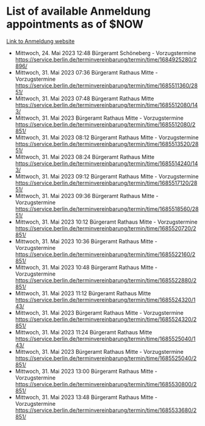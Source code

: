 # List of available Anmeldung appointments as of $NOW
[Link to Anmeldung website](https://service.berlin.de/terminvereinbarung/termin/tag.php?termin=1&anliegen[]=120686&dienstleisterlist=122210,122217,327316,122219,327312,122227,327314,122231,327346,122243,327348,122254,122252,329742,122260,329745,122262,329748,122271,327278,122273,327274,122277,327276,330436,122280,327294,122282,327290,122284,327292,122291,327270,122285,327266,122286,327264,122296,327268,150230,329760,122297,327286,122294,327284,122312,329763,122314,329775,122304,327330,122311,327334,122309,327332,317869,122281,327352,122279,329772,122283,122276,327324,122274,327326,122267,329766,122246,327318,122251,327320,122257,327322,122208,327298,122226,327300&herkunft=http%3A%2F%2Fservice.berlin.de%2Fdienstleistung%2F120686%2F)
- Mittwoch, 24. Mai 2023 12:48 Bürgeramt Schöneberg - Vorzugstermine https://service.berlin.de/terminvereinbarung/termin/time/1684925280/2896/
- Mittwoch, 31. Mai 2023 07:36 Bürgeramt Rathaus Mitte - Vorzugstermine https://service.berlin.de/terminvereinbarung/termin/time/1685511360/2851/
- Mittwoch, 31. Mai 2023 07:48 Bürgeramt Rathaus Mitte https://service.berlin.de/terminvereinbarung/termin/time/1685512080/143/
- Mittwoch, 31. Mai 2023  Bürgeramt Rathaus Mitte - Vorzugstermine https://service.berlin.de/terminvereinbarung/termin/time/1685512080/2851/
- Mittwoch, 31. Mai 2023 08:12 Bürgeramt Rathaus Mitte - Vorzugstermine https://service.berlin.de/terminvereinbarung/termin/time/1685513520/2851/
- Mittwoch, 31. Mai 2023 08:24 Bürgeramt Rathaus Mitte https://service.berlin.de/terminvereinbarung/termin/time/1685514240/143/
- Mittwoch, 31. Mai 2023 09:12 Bürgeramt Rathaus Mitte - Vorzugstermine https://service.berlin.de/terminvereinbarung/termin/time/1685517120/2851/
- Mittwoch, 31. Mai 2023 09:36 Bürgeramt Rathaus Mitte - Vorzugstermine https://service.berlin.de/terminvereinbarung/termin/time/1685518560/2851/
- Mittwoch, 31. Mai 2023 10:12 Bürgeramt Rathaus Mitte - Vorzugstermine https://service.berlin.de/terminvereinbarung/termin/time/1685520720/2851/
- Mittwoch, 31. Mai 2023 10:36 Bürgeramt Rathaus Mitte - Vorzugstermine https://service.berlin.de/terminvereinbarung/termin/time/1685522160/2851/
- Mittwoch, 31. Mai 2023 10:48 Bürgeramt Rathaus Mitte - Vorzugstermine https://service.berlin.de/terminvereinbarung/termin/time/1685522880/2851/
- Mittwoch, 31. Mai 2023 11:12 Bürgeramt Rathaus Mitte https://service.berlin.de/terminvereinbarung/termin/time/1685524320/143/
- Mittwoch, 31. Mai 2023  Bürgeramt Rathaus Mitte - Vorzugstermine https://service.berlin.de/terminvereinbarung/termin/time/1685524320/2851/
- Mittwoch, 31. Mai 2023 11:24 Bürgeramt Rathaus Mitte https://service.berlin.de/terminvereinbarung/termin/time/1685525040/143/
- Mittwoch, 31. Mai 2023  Bürgeramt Rathaus Mitte - Vorzugstermine https://service.berlin.de/terminvereinbarung/termin/time/1685525040/2851/
- Mittwoch, 31. Mai 2023 13:00 Bürgeramt Rathaus Mitte - Vorzugstermine https://service.berlin.de/terminvereinbarung/termin/time/1685530800/2851/
- Mittwoch, 31. Mai 2023 13:48 Bürgeramt Rathaus Mitte - Vorzugstermine https://service.berlin.de/terminvereinbarung/termin/time/1685533680/2851/
